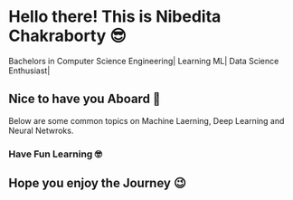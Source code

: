 # Hello there! This is Nibedita Chakraborty 😎
Bachelors in Computer Science Engineering| Learning ML| Data Science Enthusiast|
## Nice to have you Aboard 🙌

Below are some common topics on Machine Laerning, Deep Learning and Neural Netwroks.
### Have Fun Learning 🤓
## Hope you enjoy the Journey 😉

